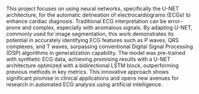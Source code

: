 This project focuses on using neural networks, specifically the U-NET architecture, for the automatic delineation of electrocardiograms (ECGs) to enhance cardiac diagnosis. Traditional ECG interpretation can be error-prone and complex, especially with anomalous signals. By adapting U-NET, commonly used for image segmentation, this work demonstrates its potential in accurately identifying ECG features such as P waves, QRS complexes, and T waves, surpassing conventional Digital Signal Processing (DSP) algorithms in generalization capability. The model was pre-trained with synthetic ECG data, achieving promising results with a U-NET architecture optimized with a bidirectional LSTM block, outperforming previous methods in key metrics. This innovative approach shows significant promise in clinical applications and opens new avenues for research in automated ECG analysis using artificial intelligence.
